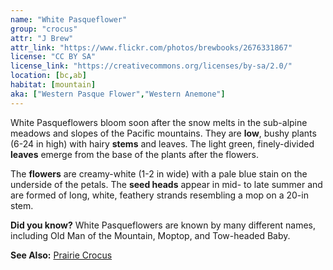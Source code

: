 ```yaml
---
name: "White Pasqueflower"
group: "crocus"
attr: "J Brew"
attr_link: "https://www.flickr.com/photos/brewbooks/2676331867"
license: "CC BY SA"
license_link: "https://creativecommons.org/licenses/by-sa/2.0/"
location: [bc,ab]
habitat: [mountain]
aka: ["Western Pasque Flower","Western Anemone"]
---
```

White Pasqueflowers bloom soon after the snow melts in the sub-alpine meadows and slopes of the Pacific mountains. They are **low**, bushy plants (6-24 in high) with hairy **stems** and leaves. The light green, finely-divided **leaves** emerge from the base of the plants after the flowers.

The **flowers** are creamy-white (1-2 in wide) with a pale blue stain on the underside of the petals. The **seed heads** appear in mid- to late summer and are formed of long, white, feathery strands resembling a mop on a 20-in stem.

**Did you know?** White Pasqueflowers are known by many different names, including Old Man of the Mountain, Moptop, and Tow-headed Baby.

<!-- generated, do not edit -->
**See Also:**
[Prairie Crocus](/plants/pracrocus/)
